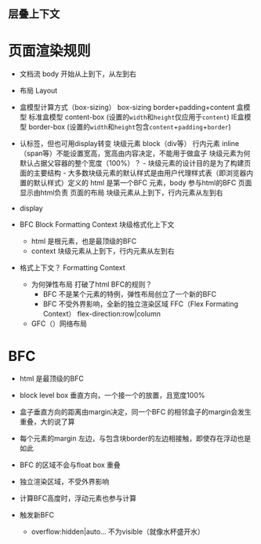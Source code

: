 ## 层叠上下文 

# 页面渲染规则

- 文档流
    body 开始从上到下，从左到右

- 布局 Layout

- 盒模型计算方式（box-sizing）
    box-sizing border+padding+content
    盒模型 标准盒模型 content-box (设置的`width`和`height`仅应用于`content`) 
    IE盒模型 border-box (设置的`width`和`height`包含`content`+`padding`+`border`)

- 认标签，但也可用display转变
    块级元素 block（div等）
    行内元素 inline（span等）不能设置宽高，宽高由内容决定，不能用于做盒子 
    块级元素为何默认占据父容器的整个宽度（100%）？
       - 块级元素的设计目的是为了构建页面的主要结构
       - 大多数块级元素的默认样式是由用户代理样式表（即浏览器内置的默认样式）定义的
    html 是第一个BFC 元素，body 参与html的BFC
        页面显示由html负责 页面的布局 块级元素从上到下，行内元素从左到右

- display 

- BFC Block Formatting Context 块级格式化上下文
   - html 是根元素，也是最顶级的BFC
   - context 块级元素从上到下，行内元素从左到右

- 格式上下文？ Formatting Context 
   - 为何弹性布局 打破了html BFC的规则？
       - BFC 不是某个元素的特例，弹性布局创立了一个新的BFC
       - BFC 不受外界影响，全新的独立渲染区域 FFC（Flex Formating Context）
            flex-direction:row|column 
   - GFC（）网络布局 

# BFC 
   - html 是最顶级的BFC
   - block level box 垂直方向，一个接一个的放置，且宽度100%
   - 盒子垂直方向的距离由margin决定，同一个BFC 的相邻盒子的margin会发生重叠，大的说了算
   - 每个元素的margin 左边，与包含块border的左边相接触，即使存在浮动也是如此
   - BFC 的区域不会与float box 重叠
   - 独立渲染区域，不受外界影响
   - 计算BFC高度时，浮动元素也参与计算


   - 触发新BFC
       - overflow:hidden|auto... 不为visible（就像水杯盛开水）

